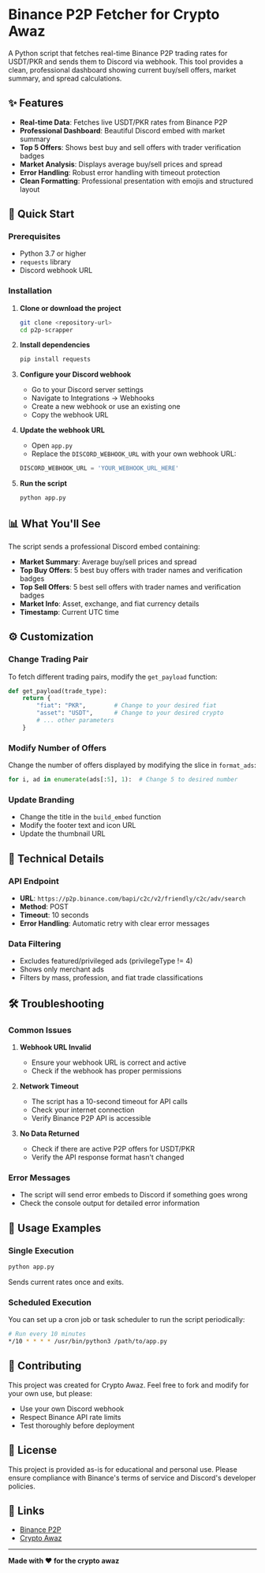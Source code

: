 # Binance P2P Fetcher for Crypto Awaz

A Python script that fetches real-time Binance P2P trading rates for USDT/PKR and sends them to Discord via webhook. This tool provides a clean, professional dashboard showing current buy/sell offers, market summary, and spread calculations.

## ✨ Features

- **Real-time Data**: Fetches live USDT/PKR rates from Binance P2P
- **Professional Dashboard**: Beautiful Discord embed with market summary
- **Top 5 Offers**: Shows best buy and sell offers with trader verification badges
- **Market Analysis**: Displays average buy/sell prices and spread
- **Error Handling**: Robust error handling with timeout protection
- **Clean Formatting**: Professional presentation with emojis and structured layout

## 🚀 Quick Start

### Prerequisites

- Python 3.7 or higher
- `requests` library
- Discord webhook URL

### Installation

1. **Clone or download the project**
   ```bash
   git clone <repository-url>
   cd p2p-scrapper
   ```

2. **Install dependencies**
   ```bash
   pip install requests
   ```

3. **Configure your Discord webhook**
   - Go to your Discord server settings
   - Navigate to Integrations → Webhooks
   - Create a new webhook or use an existing one
   - Copy the webhook URL

4. **Update the webhook URL**
   - Open `app.py`
   - Replace the `DISCORD_WEBHOOK_URL` with your own webhook URL:
   ```python
   DISCORD_WEBHOOK_URL = 'YOUR_WEBHOOK_URL_HERE'
   ```

5. **Run the script**
   ```bash
   python app.py
   ```

## 📊 What You'll See

The script sends a professional Discord embed containing:

- **Market Summary**: Average buy/sell prices and spread
- **Top Buy Offers**: 5 best buy offers with trader names and verification badges
- **Top Sell Offers**: 5 best sell offers with trader names and verification badges
- **Market Info**: Asset, exchange, and fiat currency details
- **Timestamp**: Current UTC time

## ⚙️ Customization

### Change Trading Pair
To fetch different trading pairs, modify the `get_payload` function:

```python
def get_payload(trade_type):
    return {
        "fiat": "PKR",        # Change to your desired fiat
        "asset": "USDT",      # Change to your desired crypto
        # ... other parameters
    }
```

### Modify Number of Offers
Change the number of offers displayed by modifying the slice in `format_ads`:

```python
for i, ad in enumerate(ads[:5], 1):  # Change 5 to desired number
```

### Update Branding
- Change the title in the `build_embed` function
- Modify the footer text and icon URL
- Update the thumbnail URL

## 🔧 Technical Details

### API Endpoint
- **URL**: `https://p2p.binance.com/bapi/c2c/v2/friendly/c2c/adv/search`
- **Method**: POST
- **Timeout**: 10 seconds
- **Error Handling**: Automatic retry with clear error messages

### Data Filtering
- Excludes featured/privileged ads (privilegeType != 4)
- Shows only merchant ads
- Filters by mass, profession, and fiat trade classifications

## 🛠️ Troubleshooting

### Common Issues

1. **Webhook URL Invalid**
   - Ensure your webhook URL is correct and active
   - Check if the webhook has proper permissions

2. **Network Timeout**
   - The script has a 10-second timeout for API calls
   - Check your internet connection
   - Verify Binance P2P API is accessible

3. **No Data Returned**
   - Check if there are active P2P offers for USDT/PKR
   - Verify the API response format hasn't changed

### Error Messages
- The script will send error embeds to Discord if something goes wrong
- Check the console output for detailed error information

## 📝 Usage Examples

### Single Execution
```bash
python app.py
```
Sends current rates once and exits.

### Scheduled Execution
You can set up a cron job or task scheduler to run the script periodically:

```bash
# Run every 10 minutes
*/10 * * * * /usr/bin/python3 /path/to/app.py
```

## 🤝 Contributing

This project was created for Crypto Awaz. Feel free to fork and modify for your own use, but please:

- Use your own Discord webhook
- Respect Binance API rate limits
- Test thoroughly before deployment

## 📄 License

This project is provided as-is for educational and personal use. Please ensure compliance with Binance's terms of service and Discord's developer policies.

## 🔗 Links

- [Binance P2P](https://p2p.binance.com/)
- [Crypto Awaz](https://cryptoawaz.com)

---

**Made with ❤️ for the crypto awaz** 
